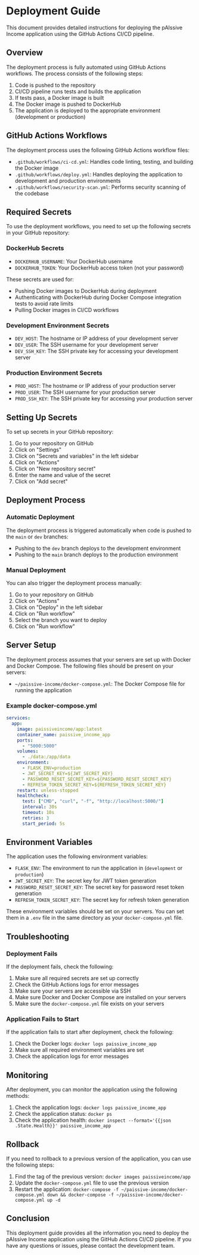 # Deployment Guide

This document provides detailed instructions for deploying the pAIssive Income application using the GitHub Actions CI/CD pipeline.

## Overview

The deployment process is fully automated using GitHub Actions workflows. The process consists of the following steps:

1. Code is pushed to the repository
2. CI/CD pipeline runs tests and builds the application
3. If tests pass, a Docker image is built
4. The Docker image is pushed to DockerHub
5. The application is deployed to the appropriate environment (development or production)

## GitHub Actions Workflows

The deployment process uses the following GitHub Actions workflow files:

- `.github/workflows/ci-cd.yml`: Handles code linting, testing, and building the Docker image
- `.github/workflows/deploy.yml`: Handles deploying the application to development and production environments
- `.github/workflows/security-scan.yml`: Performs security scanning of the codebase

## Required Secrets

To use the deployment workflows, you need to set up the following secrets in your GitHub repository:

### DockerHub Secrets

- `DOCKERHUB_USERNAME`: Your DockerHub username
- `DOCKERHUB_TOKEN`: Your DockerHub access token (not your password)

These secrets are used for:

- Pushing Docker images to DockerHub during deployment
- Authenticating with DockerHub during Docker Compose integration tests to avoid rate limits
- Pulling Docker images in CI/CD workflows

### Development Environment Secrets

- `DEV_HOST`: The hostname or IP address of your development server
- `DEV_USER`: The SSH username for your development server
- `DEV_SSH_KEY`: The SSH private key for accessing your development server

### Production Environment Secrets

- `PROD_HOST`: The hostname or IP address of your production server
- `PROD_USER`: The SSH username for your production server
- `PROD_SSH_KEY`: The SSH private key for accessing your production server

## Setting Up Secrets

To set up secrets in your GitHub repository:

1. Go to your repository on GitHub
2. Click on "Settings"
3. Click on "Secrets and variables" in the left sidebar
4. Click on "Actions"
5. Click on "New repository secret"
6. Enter the name and value of the secret
7. Click on "Add secret"

## Deployment Process

### Automatic Deployment

The deployment process is triggered automatically when code is pushed to the `main` or `dev` branches:

- Pushing to the `dev` branch deploys to the development environment
- Pushing to the `main` branch deploys to the production environment

### Manual Deployment

You can also trigger the deployment process manually:

1. Go to your repository on GitHub
2. Click on "Actions"
3. Click on "Deploy" in the left sidebar
4. Click on "Run workflow"
5. Select the branch you want to deploy
6. Click on "Run workflow"

## Server Setup

The deployment process assumes that your servers are set up with Docker and Docker Compose. The following files should be present on your servers:

- `~/paissive-income/docker-compose.yml`: The Docker Compose file for running the application

### Example docker-compose.yml

```yaml
services:
  app:
    image: paissiveincome/app:latest
    container_name: paissive_income_app
    ports:
      - "5000:5000"
    volumes:
      - ./data:/app/data
    environment:
      - FLASK_ENV=production
      - JWT_SECRET_KEY=${JWT_SECRET_KEY}
      - PASSWORD_RESET_SECRET_KEY=${PASSWORD_RESET_SECRET_KEY}
      - REFRESH_TOKEN_SECRET_KEY=${REFRESH_TOKEN_SECRET_KEY}
    restart: unless-stopped
    healthcheck:
      test: ["CMD", "curl", "-f", "http://localhost:5000/"]
      interval: 30s
      timeout: 10s
      retries: 3
      start_period: 5s
```

## Environment Variables

The application uses the following environment variables:

- `FLASK_ENV`: The environment to run the application in (`development` or `production`)
- `JWT_SECRET_KEY`: The secret key for JWT token generation
- `PASSWORD_RESET_SECRET_KEY`: The secret key for password reset token generation
- `REFRESH_TOKEN_SECRET_KEY`: The secret key for refresh token generation

These environment variables should be set on your servers. You can set them in a `.env` file in the same directory as your `docker-compose.yml` file.

## Troubleshooting

### Deployment Fails

If the deployment fails, check the following:

1. Make sure all required secrets are set up correctly
2. Check the GitHub Actions logs for error messages
3. Make sure your servers are accessible via SSH
4. Make sure Docker and Docker Compose are installed on your servers
5. Make sure the `docker-compose.yml` file exists on your servers

### Application Fails to Start

If the application fails to start after deployment, check the following:

1. Check the Docker logs: `docker logs paissive_income_app`
2. Make sure all required environment variables are set
3. Check the application logs for error messages

## Monitoring

After deployment, you can monitor the application using the following methods:

1. Check the application logs: `docker logs paissive_income_app`
2. Check the application status: `docker ps`
3. Check the application health: `docker inspect --format='{{json .State.Health}}' paissive_income_app`

## Rollback

If you need to rollback to a previous version of the application, you can use the following steps:

1. Find the tag of the previous version: `docker images paissiveincome/app`
2. Update the `docker-compose.yml` file to use the previous version
3. Restart the application: `docker-compose -f ~/paissive-income/docker-compose.yml down && docker-compose -f ~/paissive-income/docker-compose.yml up -d`

## Conclusion

This deployment guide provides all the information you need to deploy the pAIssive Income application using the GitHub Actions CI/CD pipeline. If you have any questions or issues, please contact the development team.

